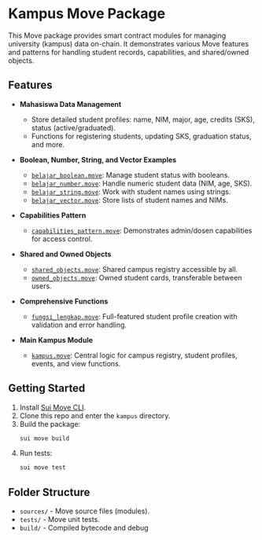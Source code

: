 # Kampus Move Package

This Move package provides smart contract modules for managing university (kampus) data on-chain. It demonstrates various Move features and patterns for handling student records, capabilities, and shared/owned objects.

## Features

- **Mahasiswa Data Management**
  - Store detailed student profiles: name, NIM, major, age, credits (SKS), status (active/graduated).
  - Functions for registering students, updating SKS, graduation status, and more.

- **Boolean, Number, String, and Vector Examples**
  - [`belajar_boolean.move`](sources/belajar_boolean.move): Manage student status with booleans.
  - [`belajar_number.move`](sources/belajar_number.move): Handle numeric student data (NIM, age, SKS).
  - [`belajar_string.move`](sources/belajar_string.move): Work with student names using strings.
  - [`belajar_vector.move`](sources/belajar_vector.move): Store lists of student names and NIMs.

- **Capabilities Pattern**
  - [`capabilities_pattern.move`](sources/capabilities_pattern.move): Demonstrates admin/dosen capabilities for access control.

- **Shared and Owned Objects**
  - [`shared_objects.move`](sources/shared_objects.move): Shared campus registry accessible by all.
  - [`owned_objects.move`](sources/owned_objects.move): Owned student cards, transferable between users.

- **Comprehensive Functions**
  - [`fungsi_lengkap.move`](sources/fungsi_lengkap.move): Full-featured student profile creation with validation and error handling.

- **Main Kampus Module**
  - [`kampus.move`](sources/kampus.move): Central logic for campus registry, student profiles, events, and view functions.

## Getting Started

1. Install [Sui Move CLI](https://docs.sui.io/build/install).
2. Clone this repo and enter the `kampus` directory.
3. Build the package:
   ```sh
   sui move build
   ```
4. Run tests:
   ```sh
   sui move test
   ```

## Folder Structure

- `sources/` - Move source files (modules).
- `tests/` - Move unit tests.
- `build/` - Compiled bytecode and debug